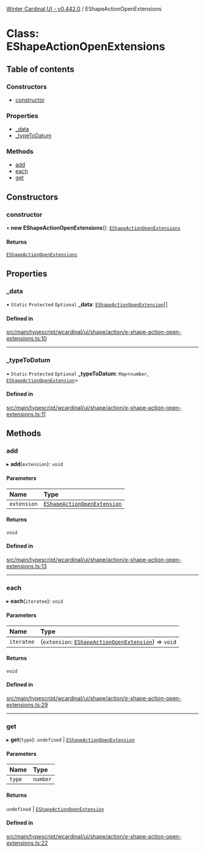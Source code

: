 [Winter Cardinal UI - v0.442.0](../index.md) / EShapeActionOpenExtensions

# Class: EShapeActionOpenExtensions

## Table of contents

### Constructors

- [constructor](EShapeActionOpenExtensions.md#constructor)

### Properties

- [\_data](EShapeActionOpenExtensions.md#_data)
- [\_typeToDatum](EShapeActionOpenExtensions.md#_typetodatum)

### Methods

- [add](EShapeActionOpenExtensions.md#add)
- [each](EShapeActionOpenExtensions.md#each)
- [get](EShapeActionOpenExtensions.md#get)

## Constructors

### constructor

• **new EShapeActionOpenExtensions**(): [`EShapeActionOpenExtensions`](EShapeActionOpenExtensions.md)

#### Returns

[`EShapeActionOpenExtensions`](EShapeActionOpenExtensions.md)

## Properties

### \_data

▪ `Static` `Protected` `Optional` **\_data**: [`EShapeActionOpenExtension`](../interfaces/EShapeActionOpenExtension.md)[]

#### Defined in

[src/main/typescript/wcardinal/ui/shape/action/e-shape-action-open-extensions.ts:10](https://github.com/winter-cardinal/winter-cardinal-ui/blob/v0.442.0/src/main/typescript/wcardinal/ui/shape/action/e-shape-action-open-extensions.ts#L10)

___

### \_typeToDatum

▪ `Static` `Protected` `Optional` **\_typeToDatum**: `Map`\<`number`, [`EShapeActionOpenExtension`](../interfaces/EShapeActionOpenExtension.md)\>

#### Defined in

[src/main/typescript/wcardinal/ui/shape/action/e-shape-action-open-extensions.ts:11](https://github.com/winter-cardinal/winter-cardinal-ui/blob/v0.442.0/src/main/typescript/wcardinal/ui/shape/action/e-shape-action-open-extensions.ts#L11)

## Methods

### add

▸ **add**(`extension`): `void`

#### Parameters

| Name | Type |
| :------ | :------ |
| `extension` | [`EShapeActionOpenExtension`](../interfaces/EShapeActionOpenExtension.md) |

#### Returns

`void`

#### Defined in

[src/main/typescript/wcardinal/ui/shape/action/e-shape-action-open-extensions.ts:13](https://github.com/winter-cardinal/winter-cardinal-ui/blob/v0.442.0/src/main/typescript/wcardinal/ui/shape/action/e-shape-action-open-extensions.ts#L13)

___

### each

▸ **each**(`iteratee`): `void`

#### Parameters

| Name | Type |
| :------ | :------ |
| `iteratee` | (`extension`: [`EShapeActionOpenExtension`](../interfaces/EShapeActionOpenExtension.md)) => `void` |

#### Returns

`void`

#### Defined in

[src/main/typescript/wcardinal/ui/shape/action/e-shape-action-open-extensions.ts:29](https://github.com/winter-cardinal/winter-cardinal-ui/blob/v0.442.0/src/main/typescript/wcardinal/ui/shape/action/e-shape-action-open-extensions.ts#L29)

___

### get

▸ **get**(`type`): `undefined` \| [`EShapeActionOpenExtension`](../interfaces/EShapeActionOpenExtension.md)

#### Parameters

| Name | Type |
| :------ | :------ |
| `type` | `number` |

#### Returns

`undefined` \| [`EShapeActionOpenExtension`](../interfaces/EShapeActionOpenExtension.md)

#### Defined in

[src/main/typescript/wcardinal/ui/shape/action/e-shape-action-open-extensions.ts:22](https://github.com/winter-cardinal/winter-cardinal-ui/blob/v0.442.0/src/main/typescript/wcardinal/ui/shape/action/e-shape-action-open-extensions.ts#L22)
